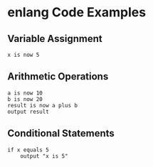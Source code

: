 
# enlang Code Examples

## Variable Assignment

```enlang
x is now 5
```

## Arithmetic Operations

```enlang
a is now 10
b is now 20
result is now a plus b
output result
```

## Conditional Statements

```enlang
if x equals 5
    output "x is 5"
```
